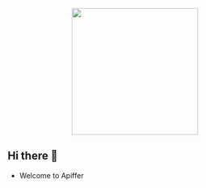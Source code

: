 <p align=center>
<image src = "https://github.com/apiffer-apis/.github/blob/main/assets/logo.png" height="250px">
</p>
  
## Hi there 👋

- Welcome to Apiffer


